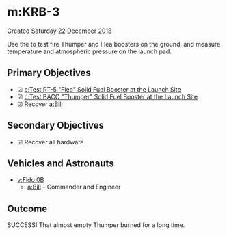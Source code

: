 # m:KRB-3
Created Saturday 22 December 2018

Use the  to test fire Thumper and Flea boosters on the ground, and measure temperature and atmospheric pressure on the launch pad.

Primary Objectives
------------------

* ☑ [c:Test RT-5 "Flea" Solid Fuel Booster at the Launch Site](../c/Test_RT-5_Flea_Solid_Fuel_Booster_at_the_Launch_Site.markdown)
* ☑ [c:Test BACC "Thumper" Solid Fuel Booster at the Launch Site](../c/Test_BACC_Thumper_Solid_Fuel_Booster_at_the_Launch_Site.markdown)
* ☑ Recover [a:Bill](../a/Bill.markdown)


Secondary Objectives
--------------------

* ☑ Recover all hardware


Vehicles and Astronauts
-----------------------

* [v:Fido 0B](../v/Fido_0B.markdown)
	* [a:Bill](../a/Bill.markdown) - Commander and Engineer


Outcome
-------
SUCCESS! That almost empty Thumper burned for a long time.

